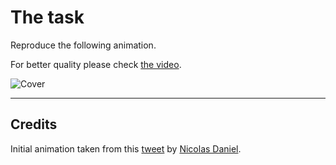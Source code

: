 # The task

Reproduce the following animation.

For better quality please check [the video](./video.mp4).

![Cover](./cover.gif)

---

## Credits

Initial animation taken from this [tweet](https://x.com/nicolasdnl/status/1749715070928433161?s=20) by [Nicolas Daniel](https://twitter.com/nicolasdnl).
